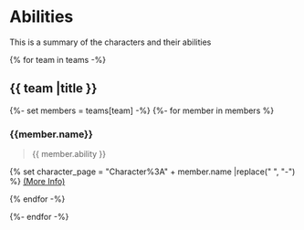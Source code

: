 # Abilities

<!-- markdownlint-disable-file MD013 -->
<!-- markdownlint-disable-file MD033 -->

This is a summary of the characters and their abilities

{% for team in teams -%}

## {{ team |title }}

{%- set members = teams[team] -%}
{%- for member in members %}

### {{member.name}}

> {{ member.ability }}

{% set character_page = "Character%3A" + member.name |replace(" ", "-") %}
[(More Info)]({{character_page}})

{% endfor -%}

{%- endfor -%}
